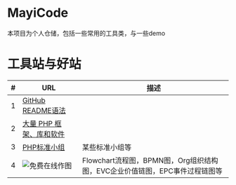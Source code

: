 # MayiCode
本项目为个人仓储，包括一些常用的工具类，与一些demo

# 工具站与好站
|#|URL|描述|
|---|----|----|
|1|[GitHub README语法](https://github.com/guodongxiaren/README)||
|2|[大量 PHP 框架、库和软件](https://github.com/ziadoz/awesome-php)||
|3|[PHP标准小组](http://www.php-fig.org/)|某些标准小组等|
|4|![免费在线作图](http://processon.com)|Flowchart流程图，BPMN图，Org组织结构图，EVC企业价值链图，EPC事件过程链图等|
